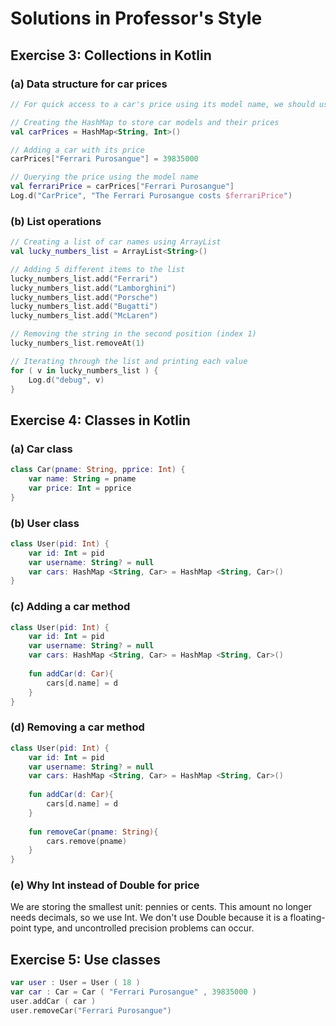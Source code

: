 # Solutions in Professor's Style

## Exercise 3: Collections in Kotlin

### (a) Data structure for car prices
```kotlin
// For quick access to a car's price using its model name, we should use a HashMap

// Creating the HashMap to store car models and their prices
val carPrices = HashMap<String, Int>()

// Adding a car with its price
carPrices["Ferrari Purosangue"] = 39835000

// Querying the price using the model name
val ferrariPrice = carPrices["Ferrari Purosangue"]
Log.d("CarPrice", "The Ferrari Purosangue costs $ferrariPrice")
```

### (b) List operations
```kotlin
// Creating a list of car names using ArrayList
val lucky_numbers_list = ArrayList<String>()

// Adding 5 different items to the list
lucky_numbers_list.add("Ferrari")
lucky_numbers_list.add("Lamborghini")
lucky_numbers_list.add("Porsche")
lucky_numbers_list.add("Bugatti")
lucky_numbers_list.add("McLaren")

// Removing the string in the second position (index 1)
lucky_numbers_list.removeAt(1)

// Iterating through the list and printing each value
for ( v in lucky_numbers_list ) {
    Log.d("debug", v)
}
```

## Exercise 4: Classes in Kotlin

### (a) Car class
```kotlin
class Car(pname: String, pprice: Int) {
    var name: String = pname
    var price: Int = pprice
}
```

### (b) User class
```kotlin
class User(pid: Int) {
    var id: Int = pid
    var username: String? = null
    var cars: HashMap <String, Car> = HashMap <String, Car>()
}
```

### (c) Adding a car method
```kotlin
class User(pid: Int) {
    var id: Int = pid
    var username: String? = null
    var cars: HashMap <String, Car> = HashMap <String, Car>()
    
    fun addCar(d: Car){
        cars[d.name] = d
    }
}
```

### (d) Removing a car method
```kotlin
class User(pid: Int) {
    var id: Int = pid
    var username: String? = null
    var cars: HashMap <String, Car> = HashMap <String, Car>()
    
    fun addCar(d: Car){
        cars[d.name] = d
    }
    
    fun removeCar(pname: String){
        cars.remove(pname)
    }
}
```

### (e) Why Int instead of Double for price
We are storing the smallest unit: pennies or cents. This amount no longer needs decimals, so we use Int. We don't use Double because it is a floating-point type, and uncontrolled precision problems can occur.

## Exercise 5: Use classes

```kotlin
var user : User = User ( 18 )
var car : Car = Car ( "Ferrari Purosangue" , 39835000 )
user.addCar ( car )
user.removeCar("Ferrari Purosangue")
``` 